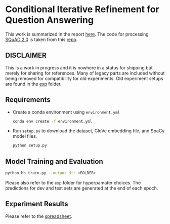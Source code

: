 # Conditional Iterative Refinement for Question Answering

This work is summarized in the report [here](/doc/report.pdf).
The code for processing [SQuAD 2.0](https://rajpurkar.github.io/SQuAD-explorer/) is taken from this
[repo](https://github.com/chrischute/squad).

## DISCLAIMER

This is a work in progress and it is nowhere in a status for shipping but merely for sharing for references.
Many of legacy parts are included without being removed for compatibility for old experiments.
Old experiment setups are found in the [exp](exp) folder.

## Requirements

* Create a conda environment using `environment.yml`

    ```sh
    conda env create -f environment.yml
    ```

* Run `setup.py` to download the dataset, GloVe embedding file, and SpaCy model files.

    ```sh
    python setup.py
    ```

## Model Training and Evaluation

```sh
python hb_train.py --output_dir <FOLDER>
```

Please also refer to the `exp` folder for hyperpamater choices.
The predictions for dev and test sets are generated at the end of each epoch.

## Experiment Results

Please refer to the [spreadsheet](exp/expbook.xlsx).



